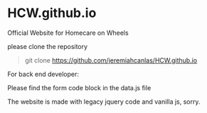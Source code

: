 # HCW.github.io

Official Website for Homecare on Wheels

please clone the repository

>git clone https://github.com/jeremiahcanlas/HCW.github.io

For back end developer:

Please find the form code block in the data.js file

The website is made with legacy jquery code and vanilla js, sorry.
